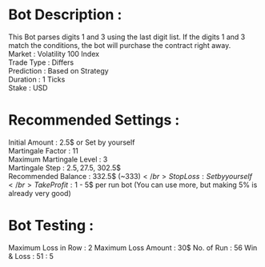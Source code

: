 # Bot Description :
 This Bot parses digits 1 and 3 using the last digit list. If the digits 1 and 3 match the conditions, the bot will purchase the contract right away. </br>
Market : Volatility 100 Index </br>
Trade Type : Differs </br>
Prediction : Based on Strategy </br>
Duration : 1 Ticks </br>
Stake : USD </br>

# Recommended Settings :
Initial Amount : 2.5$ or Set by yourself </br>
Martingale Factor : 11 </br>
Maximum Martingale Level : 3 </br>
Martingale Step : 2.5$, 27.5$, 302.5$ </br>
Recommended Balance : 332.5$ (~333$) </br>
Stop Loss : Set by yourself </br>
Take Profit : 1$ - 5$ per run bot (You can use more, but making 5% is already very good) </br>

# Bot Testing :
Maximum Loss in Row : 2
Maximum Loss Amount : 30$
No. of Run : 56
Win & Loss : 51 : 5
